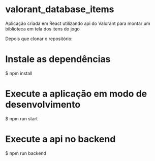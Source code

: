 # valorant_database_items
Aplicação criada em React utilizando api do Valorant para montar um biblioteca em tela dos itens do jogo

Depois que clonar o repositório:
# Instale as dependências
$ npm install

# Execute a aplicação em modo de desenvolvimento
$ npm run start

# Execute a api no backend
$ npm run backend
